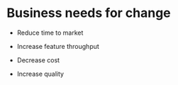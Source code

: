# Business needs for change

* Reduce time to market
* Increase feature throughput

* Decrease cost
* Increase quality




